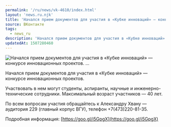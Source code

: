 ```yaml
---
permalink: '/ru/news/vk-4610/index.html'
layout: 'news.ru.njk'
title: 'Начался прием документов для участия в «Кубке инноваций» — конкурсе инновационных проектов.   …'
source: ВКонтакте
tags:
  - news_ru
description: 'Начался прием документов для участия в «Кубке инноваций» — конкурсе инновационных проектов.   …'
updatedAt: 1507280460
---
```

![Начался прием документов для участия в «Кубке инноваций» — конкурсе инновационных проектов.   …](https://sun9-29.userapi.com/impf/c639920/v639920212/4b5fb/ucaRgMOk6TU.jpg?size=1280x720&quality=96&sign=6054cc0f24cdac1984aec3fb60fc99ad&c_uniq_tag=idF_0hA3bd6prE1qhxktw5W7gi3aLFycZX3pbMJI_Zo&type=album)

Начался прием документов для участия в «Кубке инноваций» — конкурсе инновационных проектов.

Участвовать в нем могут студенты, аспиранты, научные и инженерно-технические сотрудники. Максимальный возраст участников — 40 лет.

По всем вопросам участия обращайтесь к Александру Хвану — аудитория 229 (главный корпус ВГУ), телефон +7(473)220-81-35.

Подробная информация: [https://goo.gl/i5GpgX](https://goo.gl/i5GpgX)
